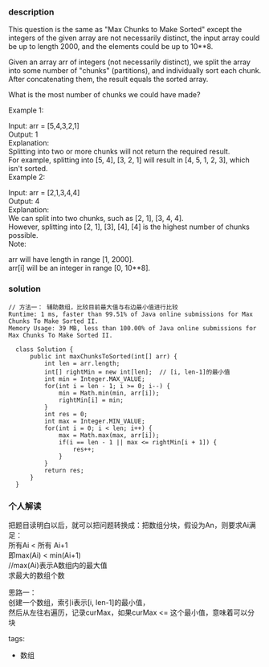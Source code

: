 ### description    
  This question is the same as "Max Chunks to Make Sorted" except the integers of the given array are not necessarily distinct, the input array could be up to length 2000, and the elements could be up to 10**8.  
    
  Given an array arr of integers (not necessarily distinct), we split the array into some number of "chunks" (partitions), and individually sort each chunk.  After concatenating them, the result equals the sorted array.  
    
  What is the most number of chunks we could have made?  
    
  Example 1:  
    
  Input: arr = [5,4,3,2,1]  
  Output: 1  
  Explanation:  
  Splitting into two or more chunks will not return the required result.  
  For example, splitting into [5, 4], [3, 2, 1] will result in [4, 5, 1, 2, 3], which isn't sorted.  
  Example 2:  
    
  Input: arr = [2,1,3,4,4]  
  Output: 4  
  Explanation:  
  We can split into two chunks, such as [2, 1], [3, 4, 4].  
  However, splitting into [2, 1], [3], [4], [4] is the highest number of chunks possible.  
  Note:  
    
  arr will have length in range [1, 2000].  
  arr[i] will be an integer in range [0, 10**8].  
### solution    
```    
// 方法一： 辅助数组，比较目前最大值与右边最小值进行比较  
Runtime: 1 ms, faster than 99.51% of Java online submissions for Max Chunks To Make Sorted II.  
Memory Usage: 39 MB, less than 100.00% of Java online submissions for Max Chunks To Make Sorted II.  
  
  class Solution {  
      public int maxChunksToSorted(int[] arr) {  
          int len = arr.length;  
          int[] rightMin = new int[len];  // [i, len-1]的最小值  
          int min = Integer.MAX_VALUE;  
          for(int i = len - 1; i >= 0; i--) {  
              min = Math.min(min, arr[i]);  
              rightMin[i] = min;  
          }  
          int res = 0;  
          int max = Integer.MIN_VALUE;  
          for(int i = 0; i < len; i++) {  
              max = Math.max(max, arr[i]);  
              if(i == len - 1 || max <= rightMin[i + 1]) {  
                  res++;  
              }  
          }  
          return res;  
      }  
  }  
```    
    
### 个人解读    
  把题目读明白以后，就可以把问题转换成：把数组分块，假设为An，则要求Ai满足：    
    所有Ai < 所有 Ai+1    
    即max(Ai) < min(Ai+1)    
    //max(Ai)表示A数组内的最大值    
    求最大的数组个数    
    
  思路一：  
  创建一个数组，索引i表示[i, len-1]的最小值，  
  然后从左往右遍历，记录curMax，如果curMax <=  这个最小值，意味着可以分块  
    
tags:    
  -  数组  
